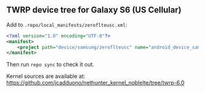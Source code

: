 ## TWRP device tree for Galaxy S6 (US Cellular)

Add to `.repo/local_manifests/zeroflteusc.xml`:

```xml
<?xml version="1.0" encoding="UTF-8"?>
<manifest>
	<project path="device/samsung/zeroflteusc" name="android_device_samsung_zeroflteusc" remote="TeamWin" revision="android-6.0" />
</manifest>
```

Then run `repo sync` to check it out.

Kernel sources are available at: https://github.com/jcadduono/nethunter_kernel_noblelte/tree/twrp-6.0


